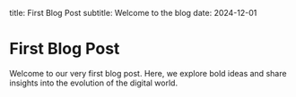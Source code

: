 title: First Blog Post
subtitle: Welcome to the blog
date: 2024-12-01

# First Blog Post

Welcome to our very first blog post. Here, we explore bold ideas and share insights into the evolution of the digital world.